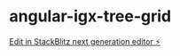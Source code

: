 # angular-igx-tree-grid

[Edit in StackBlitz next generation editor ⚡️](https://stackblitz.com/~/github.com/vishnuskrish/angular-igx-tree-grid)